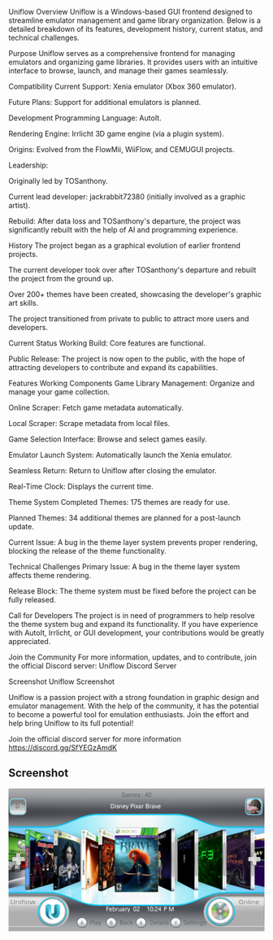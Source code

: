 Uniflow Overview
Uniflow is a Windows-based GUI frontend designed to streamline emulator management and game library organization. Below is a detailed breakdown of its features, development history, current status, and technical challenges.

Purpose
Uniflow serves as a comprehensive frontend for managing emulators and organizing game libraries. It provides users with an intuitive interface to browse, launch, and manage their games seamlessly.

Compatibility
Current Support: Xenia emulator (Xbox 360 emulator).

Future Plans: Support for additional emulators is planned.

Development
Programming Language: AutoIt.

Rendering Engine: Irrlicht 3D game engine (via a plugin system).

Origins: Evolved from the FlowMii, WiiFlow, and CEMUGUI projects.

Leadership:

Originally led by TOSanthony.

Current lead developer: jackrabbit72380 (initially involved as a graphic artist).

Rebuild: After data loss and TOSanthony's departure, the project was significantly rebuilt with the help of AI and programming experience.

History
The project began as a graphical evolution of earlier frontend projects.

The current developer took over after TOSanthony's departure and rebuilt the project from the ground up.

Over 200+ themes have been created, showcasing the developer's graphic art skills.

The project transitioned from private to public to attract more users and developers.

Current Status
Working Build: Core features are functional.

Public Release: The project is now open to the public, with the hope of attracting developers to contribute and expand its capabilities.

Features
Working Components
Game Library Management: Organize and manage your game collection.

Online Scraper: Fetch game metadata automatically.

Local Scraper: Scrape metadata from local files.

Game Selection Interface: Browse and select games easily.

Emulator Launch System: Automatically launch the Xenia emulator.

Seamless Return: Return to Uniflow after closing the emulator.

Real-Time Clock: Displays the current time.

Theme System
Completed Themes: 175 themes are ready for use.

Planned Themes: 34 additional themes are planned for a post-launch update.

Current Issue: A bug in the theme layer system prevents proper rendering, blocking the release of the theme functionality.

Technical Challenges
Primary Issue: A bug in the theme layer system affects theme rendering.

Release Block: The theme system must be fixed before the project can be fully released.

Call for Developers
The project is in need of programmers to help resolve the theme system bug and expand its functionality. If you have experience with AutoIt, Irrlicht, or GUI development, your contributions would be greatly appreciated.

Join the Community
For more information, updates, and to contribute, join the official Discord server:
Uniflow Discord Server

Screenshot
Uniflow Screenshot

Uniflow is a passion project with a strong foundation in graphic design and emulator management. With the help of the community, it has the potential to become a powerful tool for emulation enthusiasts. Join the effort and help bring Uniflow to its full potential!

Join the official discord server for more information
https://discord.gg/SfYEGzAmdK

## Screenshot
![screenshot](https://github.com/jackrabbit72380/Uniflow/blob/main/Screenshot.png)



